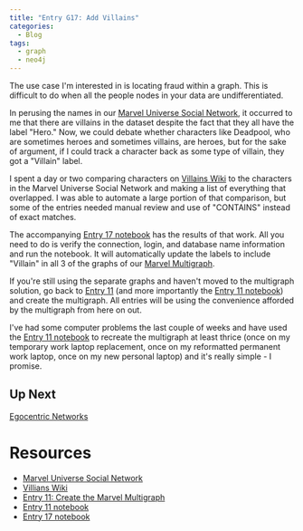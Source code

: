 ```yaml
---
title: "Entry G17: Add Villains"
categories:
  - Blog
tags:
  - graph
  - neo4j
---
```


The use case I'm interested in is locating fraud within a graph. This is difficult to do when all the people nodes in your data are undifferentiated.

In perusing the names in our [Marvel Universe Social Network](https://www.kaggle.com/csanhueza/the-marvel-universe-social-network), it occurred to me that there are villains in the dataset despite the fact that they all have the label "Hero." Now, we could debate whether characters like Deadpool, who are sometimes heroes and sometimes villains, are heroes, but for the sake of argument, if I could track a character back as some type of villain, they got a "Villain" label.

I spent a day or two comparing characters on [Villains Wiki](https://villains.fandom.com/wiki/Category:Marvel_Villains) to the characters in the Marvel Universe Social Network and making a list of everything that overlapped. I was able to automate a large portion of that comparison, but some of the entries needed manual review and use of "CONTAINS" instead of exact matches.

The accompanying [Entry 17 notebook](https://github.com/julielinx/datascience_diaries/blob/master/graph/17_nb_add_villains.ipynb) has the results of that work. All you need to do is verify the connection, login, and database name information and run the notebook. It will automatically update the labels to include "Villain" in all 3 of the graphs of our [Marvel Multigraph](https://julielinx.github.io/blog/g11_create_multigraphdb_desktop/).

If you're still using the separate graphs and haven't moved to the multigraph solution, go back to [Entry 11](https://julielinx.github.io/blog/g11_create_multigraphdb_desktop/) (and more importantly the [Entry 11 notebook](https://github.com/julielinx/datascience_diaries/blob/master/graph/11_nb_create_multigraphdb.ipynb)) and create the multigraph. All entries will be using the convenience afforded by the multigraph from here on out.

I've had some computer problems the last couple of weeks and have used the [Entry 11 notebook](https://github.com/julielinx/datascience_diaries/blob/master/graph/11_nb_create_multigraphdb.ipynb) to recreate the multigraph at least thrice (once on my temporary work laptop replacement, once on my reformatted permanent work laptop, once on my new personal laptop) and it's really simple - I promise.

## Up Next

[Egocentric Networks](https://julielinx.github.io/blog/g18_egocentric_networks/)

# Resources

- [Marvel Universe Social Network](https://www.kaggle.com/csanhueza/the-marvel-universe-social-network)
- [Villians Wiki](https://villains.fandom.com/wiki/Category:Marvel_Villains)
- [Entry 11: Create the Marvel Multigraph](https://julielinx.github.io/blog/g11_create_multigraphdb_desktop/)
- [Entry 11 notebook](https://github.com/julielinx/datascience_diaries/blob/master/graph/11_nb_create_multigraphdb.ipynb)
- [Entry 17 notebook](https://github.com/julielinx/datascience_diaries/blob/master/graph/17_nb_add_villains.ipynb)
